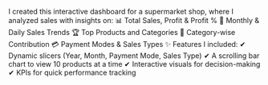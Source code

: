 I created this interactive dashboard for a supermarket shop, where I analyzed sales with insights on:
 📊 Total Sales, Profit & Profit %
 📅 Monthly & Daily Sales Trends
 🏆 Top Products and Categories
 🛒 Category-wise Contribution
 💳 Payment Modes & Sales Types
✨ Features I included:
 ✔ Dynamic slicers (Year, Month, Payment Mode, Sales Type)
 ✔ A scrolling bar chart to view 10 products at a time
 ✔ Interactive visuals for decision-making
 ✔ KPIs for quick performance tracking
